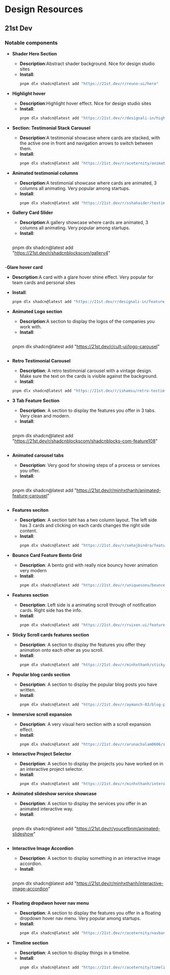 # Design Resources

## 21st Dev

### Notable components

- **Shader Hero Section**
  - **Description**:Abstract shader background. Nice for design studio sites
  - **Install**:
    ```bash
    pnpm dlx shadcn@latest add "https://21st.dev/r/reuno-ui/hero"
    ```

- **Highlight hover**
  - **Description**:Highlight hover effect. Nice for design studio sites
  - **Install**:
    ```bash
    pnpm dlx shadcn@latest add "https://21st.dev/r/designali-in/highlighter"
    ```

- **Section: Testimonial Stack Carousel**
  - **Description**:A testimonial showcase where cards are stacked, with the active one in front and navigation arrows to switch between them.
  - **Install**:
    ```bash
    pnpm dlx shadcn@latest add "https://21st.dev/r/aceternity/animated-testimonials"
    ```

- **Animated testimonial columns**
  - **Description**:A testimonial showcase where cards are animated, 3 columns all animating. Very popular among startups.
  - **Install**:
    ```bash
    pnpm dlx shadcn@latest add "https://21st.dev/r/sshahaider/testimonials-columns-1"
    ```

- **Gallery Card Slider**
  - **Description**:A gallery showcase where cards are animated, 3 columns all animating. Very popular among startups.
  - **Install**:
    ```bash
   pnpm dlx shadcn@latest add "https://21st.dev/r/shadcnblockscom/gallery4"
    ```
-**Glare hover card**
  - **Description**:A card with a glare hover shine effect. Very popular for team cards and personal sites
  - **Install**:
    ```bash
    pnpm dlx shadcn@latest add "https://21st.dev/r/designali-in/features"
    ```

- **Animated Logo section**
  - **Description**:A section to display the logos of the companies you work with.
  - **Install**:
    ```bash
   pnpm dlx shadcn@latest add "https://21st.dev/r/cult-ui/logo-carousel"
    ```

- **Retro Testimonial Carousel**
    - **Description**: A retro testimonial carousel with a vintage design. Make sure the text on the cards is visible against the background.
    - **Install**:
    ```bash
    pnpm dlx shadcn@latest add "https://21st.dev/r/ishamsu/retro-testimonial"
    ```

- **3 Tab Feature Section**
  - **Description**: A section to display the features you offer in 3 tabs. Very clean and modern.
  - **Install**:
    ```bash
   pnpm dlx shadcn@latest add "https://21st.dev/r/shadcnblockscom/shadcnblocks-com-feature108"
    ```

- **Animated carousel tabs**
  - **Description**: Very good for showing steps of a process or services you offer.
  - **Install**:
    ```bash
  pnpm dlx shadcn@latest add "https://21st.dev/r/minhxthanh/animated-feature-carousel"
    ```

- **Features seciton**
  - **Description**: A section taht has a two column layout. The left side has 3 cards and clicking on each cards changes the right side content.
  - **Install**:
    ```bash
    pnpm dlx shadcn@latest add "https://21st.dev/r/sehajbindra/features"
    ```

- **Bounce Card Feature Bento Grid**
  - **Description**: A bento grid with really nice bouncy hover animation very modern
  - **Install**:
    ```bash
    pnpm dlx shadcn@latest add "https://21st.dev/r/uniquesonu/bounce-card-features"
    ```

- **Features section**
  - **Description**: Left side is a animating scroll through of notification cards. Right side has the info.
  - **Install**:
    ```bash
    pnpm dlx shadcn@latest add "https://21st.dev/r/ruixen.ui/feature-section"
    ```

- **Sticky Scroll cards features section**
  - **Description**: A section to display the features you offer they animation onto each other as you scroll.
  - **Install**:
    ```bash
    pnpm dlx shadcn@latest add "https://21st.dev/r/minhxthanh/sticky-scroll-cards-section"
    ```

- **Popular blog cards section**
  - **Description**: A section to display the popular blog posts you have written.
  - **Install**:
    ```bash
    pnpm dlx shadcn@latest add "https://21st.dev/r/aymanch-03/blog-posts"
    ```

- **Immersive scroll expansion**
  - **Description**: A very visual hero section with a scroll expansion effect.
  - **Install**:
    ```bash
    pnpm dlx shadcn@latest add "https://21st.dev/r/arunachalam0606/scroll-expansion-hero"
    ```

- **Interactive Project Selector**
  - **Description**: A section to display the projects you have worked on in an interactive project selector.
  - **Install**:
    ```bash
    pnpm dlx shadcn@latest add "https://21st.dev/r/minhxthanh/interactive-selector"
    ```

- **Animated slideshow service showcase**
  - **Description**: A section to display the services you offer in an animated interactive way.
  - **Install**:
    ```bash
   pnpm dlx shadcn@latest add "https://21st.dev/r/youcefbnm/animated-slideshow"
    ```

- **Interactive Image Accordion**
  - **Description**: A section to display something in an interactive image accordion.
  - **Install**:
    ```bash
   pnpm dlx shadcn@latest add "https://21st.dev/r/minhxthanh/interactive-image-accordion"
    ```

- **Floating dropdwon hover nav menu**
  - **Description**: A section to display the features you offer in a floating dropdown hover nav menu. Very popular among startups.
  - **Install**:
    ```bash
    pnpm dlx shadcn@latest add "https://21st.dev/r/aceternity/navbar-menu"
    ```

- **Timeline section**
  - **Description**: A section to display things in a timeline.
  - **Install**:
    ```bash
    pnpm dlx shadcn@latest add "https://21st.dev/r/aceternity/timeline"
    ```
